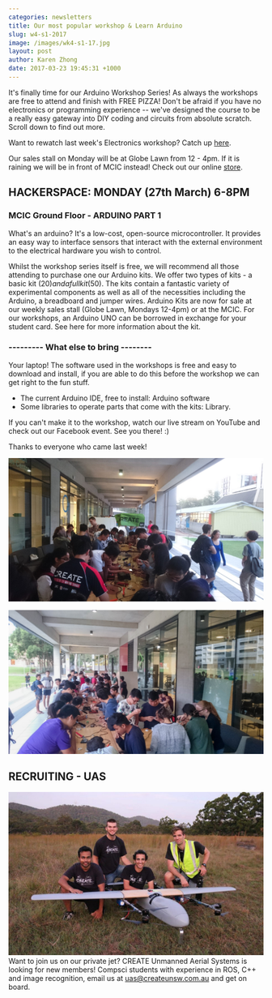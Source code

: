 ```yaml
---
categories: newsletters
title: Our most popular workshop & Learn Arduino
slug: w4-s1-2017
image: /images/wk4-s1-17.jpg
layout: post
author: Karen Zhong
date: 2017-03-23 19:45:31 +1000
---
```


It's finally time for our Arduino Workshop Series! As always the workshops are free to attend and finish with FREE PIZZA! Don't be afraid if you have no electronics or programming experience -- we've designed the course to be a really easy gateway into DIY coding and circuits from absolute scratch. Scroll down to find out more.

Want to rewatch last week's Electronics workshop? Catch up [here](https://www.youtube.com/watch?v=zGbQXiPBpMI).

Our sales stall on Monday will be at Globe Lawn from 12 - 4pm. If it is raining we will be in front of MCIC instead! Check out our online [store](http://www.createunsw.com.au/store/).


## HACKERSPACE: MONDAY (27th March) 6-8PM
### MCIC Ground Floor - ARDUINO PART 1

What's an arduino? It's a low-cost, open-source microcontroller. It provides an easy way to interface sensors that interact with the external environment to the electrical hardware you wish to control.

Whilst the workshop series itself is free, we will recommend all those attending to purchase one our Arduino kits. We offer two types of kits - a basic kit ($20) and a full kit ($50). The kits contain a fantastic variety of experimental components as well as all of the necessities including the Arduino, a breadboard and jumper wires. Arduino Kits are now for sale at our weekly sales stall (Globe Lawn, Mondays 12-4pm) or at the MCIC. For our workshops, an Arduino UNO can be borrowed in exchange for your student card.
See here for more information about the kit.

### ---------  What else to bring --------

Your laptop! The software used in the workshops is free and easy to download and install, if you are able to do this before the workshop we can get right to the fun stuff.
- The current Arduino IDE, free to install: Arduino software
- Some libraries to operate parts that come with the kits: Library.

If you can't make it to the workshop, watch our live stream on YouTube and check out our Facebook event. See you there! :)

Thanks to everyone who came last week!

![](/images/wk4-s1-17-1.jpg)

![](/images/wk4-s1-17-2.jpg)


## RECRUITING - UAS
![CREATE UAS](/images/uas.jpeg)
Want to join us on our private jet?
CREATE Unmanned Aerial Systems is looking for new members! Compsci students with experience in ROS, C++ and image recognition, email us at uas@createunsw.com.au and get on board.
